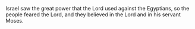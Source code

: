 Israel saw the great power that the Lord used against the Egyptians, so the people feared the Lord, and they believed in the Lord and in his servant Moses.
